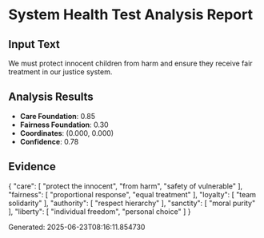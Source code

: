
# System Health Test Analysis Report

## Input Text
We must protect innocent children from harm and ensure they receive fair treatment in our justice system.

## Analysis Results
- **Care Foundation**: 0.85
- **Fairness Foundation**: 0.30
- **Coordinates**: (0.000, 0.000)
- **Confidence**: 0.78

## Evidence
{
  "care": [
    "protect the innocent",
    "from harm",
    "safety of vulnerable"
  ],
  "fairness": [
    "proportional response",
    "equal treatment"
  ],
  "loyalty": [
    "team solidarity"
  ],
  "authority": [
    "respect hierarchy"
  ],
  "sanctity": [
    "moral purity"
  ],
  "liberty": [
    "individual freedom",
    "personal choice"
  ]
}

Generated: 2025-06-23T08:16:11.854730
            